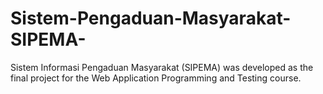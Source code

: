 # Sistem-Pengaduan-Masyarakat-SIPEMA-

Sistem Informasi Pengaduan Masyarakat (SIPEMA) was developed as the final project for the Web Application Programming and Testing course.
